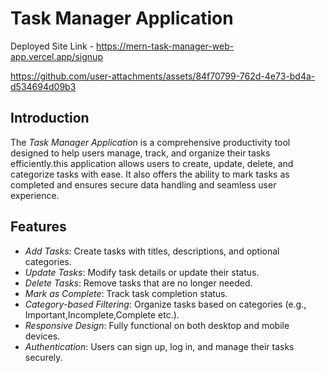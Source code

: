 # Task Manager Application

Deployed Site Link - https://mern-task-manager-web-app.vercel.app/signup



https://github.com/user-attachments/assets/84f70799-762d-4e73-bd4a-d534694d09b3



## Introduction
The *Task Manager Application* is a comprehensive productivity tool designed to help users manage, track, and organize their tasks efficiently.this application allows users to create, update, delete, and categorize tasks with ease. It also offers the ability to mark tasks as completed and ensures secure data handling and seamless user experience.

## Features
- *Add Tasks*: Create tasks with titles, descriptions, and optional categories.
- *Update Tasks*: Modify task details or update their status.
- *Delete Tasks*: Remove tasks that are no longer needed.
- *Mark as Complete*: Track task completion status.
- *Category-based Filtering*: Organize tasks based on categories (e.g., Important,Incomplete,Complete etc.).
- *Responsive Design*: Fully functional on both desktop and mobile devices.
- *Authentication*: Users can sign up, log in, and manage their tasks securely.

